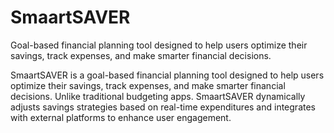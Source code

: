 # SmaartSAVER
Goal-based financial planning tool designed to help users optimize their savings, track expenses, and make smarter financial decisions.

SmaartSAVER is a goal-based financial planning tool designed to help users optimize their savings, 
track expenses, and make smarter financial decisions. Unlike traditional budgeting apps.
SmaartSAVER dynamically adjusts savings strategies based on real-time expenditures and integrates with external platforms to enhance user engagement.
